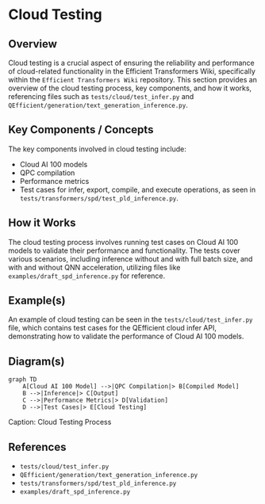 # Cloud Testing
## Overview
Cloud testing is a crucial aspect of ensuring the reliability and performance of cloud-related functionality in the Efficient Transformers Wiki, specifically within the `Efficient Transformers Wiki` repository. This section provides an overview of the cloud testing process, key components, and how it works, referencing files such as `tests/cloud/test_infer.py` and `QEfficient/generation/text_generation_inference.py`.

## Key Components / Concepts
The key components involved in cloud testing include:
* Cloud AI 100 models
* QPC compilation
* Performance metrics
* Test cases for infer, export, compile, and execute operations, as seen in `tests/transformers/spd/test_pld_inference.py`.

## How it Works
The cloud testing process involves running test cases on Cloud AI 100 models to validate their performance and functionality. The tests cover various scenarios, including inference without and with full batch size, and with and without QNN acceleration, utilizing files like `examples/draft_spd_inference.py` for reference.

## Example(s)
An example of cloud testing can be seen in the `tests/cloud/test_infer.py` file, which contains test cases for the QEfficient cloud infer API, demonstrating how to validate the performance of Cloud AI 100 models.

## Diagram(s)
```mermaid
graph TD
    A[Cloud AI 100 Model] -->|QPC Compilation|> B[Compiled Model]
    B -->|Inference|> C[Output]
    C -->|Performance Metrics|> D[Validation]
    D -->|Test Cases|> E[Cloud Testing]
```
Caption: Cloud Testing Process

## References
* `tests/cloud/test_infer.py`
* `QEfficient/generation/text_generation_inference.py`
* `tests/transformers/spd/test_pld_inference.py`
* `examples/draft_spd_inference.py`
